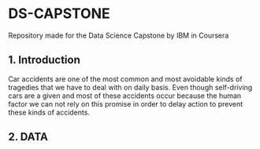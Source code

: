 # DS-CAPSTONE
Repository made for the Data Science Capstone by IBM in Coursera







## 1. Introduction

Car accidents are one of the most common and most avoidable kinds of tragedies that we have to deal with on daily basis. Even though self-driving cars are a given and most of these accidents occur because the human factor we can not rely on this promise in order to delay action to prevent these kinds of accidents. 



## 2. DATA
